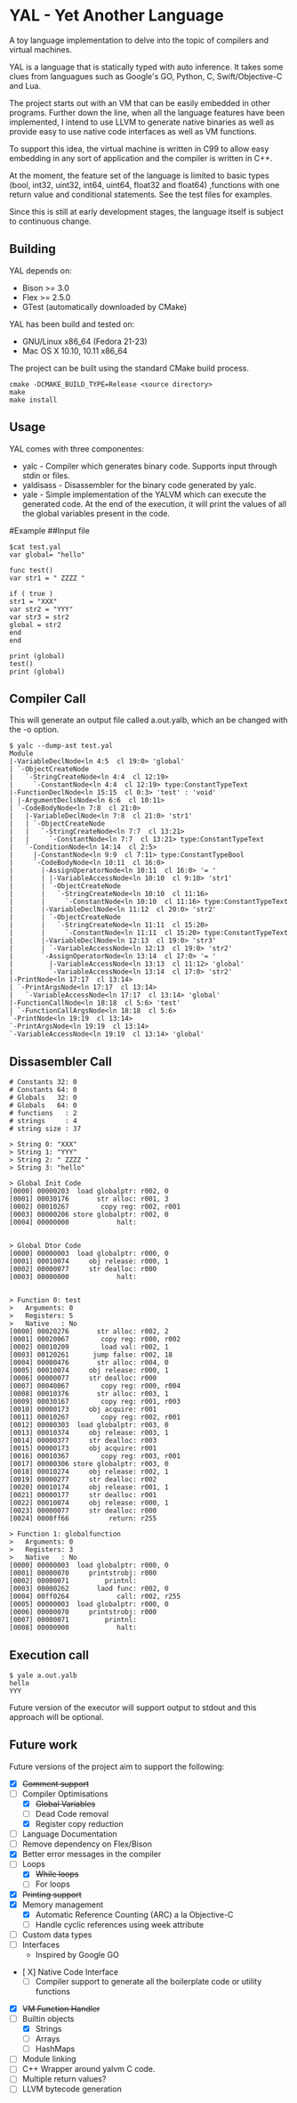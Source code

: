 YAL - Yet Another Language
==========================

A toy language implementation to delve into the topic of compilers and virtual machines.

YAL is a language that is statically typed with auto inference. It takes some clues from languagues such as Google's GO, Python, C, Swift/Objective-C and Lua.

The project starts out with an VM that can be easily embedded in other programs. Further down the line, when all the language features have been implemented, I intend to use LLVM to generate native binaries as well as provide easy to use native code interfaces as well as VM functions.

To support this idea, the virtual machine is written in C99 to allow easy embedding in any sort
of application and the compiler is written in C++.

At the moment, the feature set of the language is limited to basic types (bool, int32, uint32, int64, uint64, float32 and float64) ,functions with one return value and conditional statements. See the test files for examples.

Since this is still at early development stages, the language itself is subject to continuous change.

Building
--------

YAL depends on:
* Bison >= 3.0
* Flex >= 2.5.0
* GTest (automatically downloaded by CMake)

YAL has been build and tested on:
* GNU/Linux x86_64 (Fedora 21-23)
* Mac OS X 10.10, 10.11 x86_64

The project can be built using the standard CMake build process.
```
cmake -DCMAKE_BUILD_TYPE=Release <source directory>
make 
make install
```
Usage
-----

YAL comes with three componentes:

* yalc - Compiler which generates binary code. Supports input through stdin or files. 
* yaldisass - Disassembler for the binary code generated by yalc.
* yale - Simple implementation of the YALVM which can execute the generated code. At the end of the execution, it will print the values of all the global variables present in the code.

#Example
##Input file
```
$cat test.yal
var global= "hello"

func test()
var str1 = " ZZZZ "

if ( true )
str1 = "XXX"
var str2 = "YYY"
var str3 = str2
global = str2
end
end

print (global)
test()
print (global)
```

## Compiler Call
This will generate an output file called a.out.yalb, which an be changed with the -o
option.
```
$ yalc --dump-ast test.yal
Module
|-VariableDeclNode<ln 4:5  cl 19:0> 'global'
| `-ObjectCreateNode 
|   `-StringCreateNode<ln 4:4  cl 12:19> 
|     `-ConstantNode<ln 4:4  cl 12:19> type:ConstantTypeText
|-FunctionDeclNode<ln 15:15  cl 0:3> 'test' : 'void'
| |-ArgumentDeclsNode<ln 6:6  cl 10:11> 
| `-CodeBodyNode<ln 7:8  cl 21:0> 
|   |-VariableDeclNode<ln 7:8  cl 21:0> 'str1'
|   | `-ObjectCreateNode 
|   |   `-StringCreateNode<ln 7:7  cl 13:21> 
|   |     `-ConstantNode<ln 7:7  cl 13:21> type:ConstantTypeText
|   `-ConditionNode<ln 14:14  cl 2:5> 
|     |-ConstantNode<ln 9:9  cl 7:11> type:ConstantTypeBool
|     `-CodeBodyNode<ln 10:11  cl 16:0> 
|       |-AssignOperatorNode<ln 10:11  cl 16:0> '= '
|       | |-VariableAccessNode<ln 10:10  cl 9:10> 'str1'
|       | `-ObjectCreateNode 
|       |   `-StringCreateNode<ln 10:10  cl 11:16> 
|       |     `-ConstantNode<ln 10:10  cl 11:16> type:ConstantTypeText
|       |-VariableDeclNode<ln 11:12  cl 20:0> 'str2'
|       | `-ObjectCreateNode 
|       |   `-StringCreateNode<ln 11:11  cl 15:20> 
|       |     `-ConstantNode<ln 11:11  cl 15:20> type:ConstantTypeText
|       |-VariableDeclNode<ln 12:13  cl 19:0> 'str3'
|       | `-VariableAccessNode<ln 12:13  cl 19:0> 'str2'
|       `-AssignOperatorNode<ln 13:14  cl 17:0> '= '
|         |-VariableAccessNode<ln 13:13  cl 11:12> 'global'
|         `-VariableAccessNode<ln 13:14  cl 17:0> 'str2'
|-PrintNode<ln 17:17  cl 13:14> 
| `-PrintArgsNode<ln 17:17  cl 13:14> 
|   `-VariableAccessNode<ln 17:17  cl 13:14> 'global'
|-FunctionCallNode<ln 18:18  cl 5:6> 'test'
| `-FunctionCallArgsNode<ln 18:18  cl 5:6> 
`-PrintNode<ln 19:19  cl 13:14> 
`-PrintArgsNode<ln 19:19  cl 13:14> 
`-VariableAccessNode<ln 19:19  cl 13:14> 'global'
```

## Dissasembler Call
```
# Constants 32: 0
# Constants 64: 0
# Globals   32: 0
# Globals   64: 0
# functions   : 2
# strings     : 4
# string size : 37

> String 0: "XXX"
> String 1: "YYY"
> String 2: " ZZZZ "
> String 3: "hello"

> Global Init Code
[0000] 00000203  load globalptr: r002, 0
[0001] 00030176       str alloc: r001, 3
[0002] 00010267        copy reg: r002, r001
[0003] 00000206 store globalptr: r002, 0
[0004] 00000000            halt: 


> Global Dtor Code
[0000] 00000003  load globalptr: r000, 0
[0001] 00010074     obj release: r000, 1
[0002] 00000077     str dealloc: r000
[0003] 00000000            halt: 


> Function 0: test
>   Arguments: 0
>   Registers: 5
>   Native   : No
[0000] 00020276       str alloc: r002, 2
[0001] 00020067        copy reg: r000, r002
[0002] 00010209        load val: r002, 1
[0003] 00120261      jump false: r002, 18
[0004] 00000476       str alloc: r004, 0
[0005] 00010074     obj release: r000, 1
[0006] 00000077     str dealloc: r000
[0007] 00040067        copy reg: r000, r004
[0008] 00010376       str alloc: r003, 1
[0009] 00030167        copy reg: r001, r003
[0010] 00000173     obj acquire: r001
[0011] 00010267        copy reg: r002, r001
[0012] 00000303  load globalptr: r003, 0
[0013] 00010374     obj release: r003, 1
[0014] 00000377     str dealloc: r003
[0015] 00000173     obj acquire: r001
[0016] 00010367        copy reg: r003, r001
[0017] 00000306 store globalptr: r003, 0
[0018] 00010274     obj release: r002, 1
[0019] 00000277     str dealloc: r002
[0020] 00010174     obj release: r001, 1
[0021] 00000177     str dealloc: r001
[0022] 00010074     obj release: r000, 1
[0023] 00000077     str dealloc: r000
[0024] 0000ff66          return: r255

> Function 1: globalfunction
>   Arguments: 0
>   Registers: 3
>   Native   : No
[0000] 00000003  load globalptr: r000, 0
[0001] 00000070     printstrobj: r000
[0002] 00000071         printnl: 
[0003] 00000262       laod func: r002, 0
[0004] 00ff0264            call: r002, r255
[0005] 00000003  load globalptr: r000, 0
[0006] 00000070     printstrobj: r000
[0007] 00000071         printnl: 
[0008] 00000000            halt: 

```

## Execution call

```
$ yale a.out.yalb
hello
YYY

```

Future version of the executor will support output to stdout and this approach will be optional.

Future work
-----------
Future versions of the project aim to support the following:

* [X] ~~Comment support~~
* [ ] Compiler Optimisations
  * [X] ~~Global Variables~~
  * [ ] Dead Code removal
  * [X] Register copy reduction
* [ ] Language Documentation
* [ ] Remove dependency on Flex/Bison
* [X] Better error messages in the compiler
* [ ] Loops
  * [X] ~~While loops~~
  * [ ] For loops
* [X] ~~Printing support~~
* [X] Memory management
  * [X] Automatic Reference Counting (ARC) a la Objective-C
  * [ ] Handle cyclic references using week attribute
* [ ] Custom data types
* [ ] Interfaces
  * Inspired by Google GO
* [ X] Native Code Interface
  * [ ] Compiler support to generate all the boilerplate code or utility functions
* [X] ~~VM Function Handler~~
* [ ] Builtin objects
  * [X] Strings
  * [ ] Arrays 
  * [ ] HashMaps
* [ ] Module linking
* [ ] C++ Wrapper around yalvm C code.
* [ ] Multiple return values?
* [ ] LLVM bytecode generation
